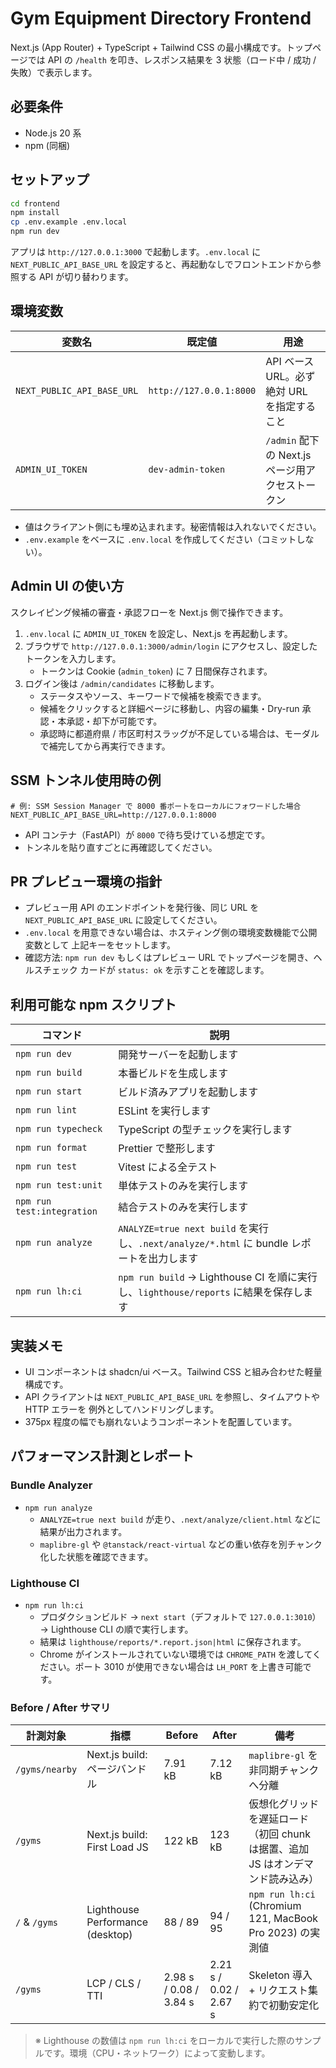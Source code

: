 # Gym Equipment Directory Frontend

Next.js (App Router) + TypeScript + Tailwind CSS の最小構成です。トップページでは API の
`/health` を叩き、レスポンス結果を 3 状態（ロード中 / 成功 / 失敗）で表示します。

## 必要条件

- Node.js 20 系
- npm (同梱)

## セットアップ

```bash
cd frontend
npm install
cp .env.example .env.local
npm run dev
```

アプリは `http://127.0.0.1:3000` で起動します。`.env.local` に `NEXT_PUBLIC_API_BASE_URL`
を設定すると、再起動なしでフロントエンドから参照する API が切り替わります。

## 環境変数

| 変数名                     | 既定値                  | 用途                                             |
| -------------------------- | ----------------------- | ------------------------------------------------ |
| `NEXT_PUBLIC_API_BASE_URL` | `http://127.0.0.1:8000` | API ベース URL。必ず絶対 URL を指定すること      |
| `ADMIN_UI_TOKEN`           | `dev-admin-token`       | `/admin` 配下の Next.js ページ用アクセストークン |

- 値はクライアント側にも埋め込まれます。秘密情報は入れないでください。
- `.env.example` をベースに `.env.local` を作成してください（コミットしない）。

## Admin UI の使い方

スクレイピング候補の審査・承認フローを Next.js 側で操作できます。

1. `.env.local` に `ADMIN_UI_TOKEN` を設定し、Next.js を再起動します。
2. ブラウザで `http://127.0.0.1:3000/admin/login` にアクセスし、設定したトークンを入力します。
   - トークンは Cookie (`admin_token`) に 7 日間保存されます。
3. ログイン後は `/admin/candidates` に移動します。
   - ステータスやソース、キーワードで候補を検索できます。
   - 候補をクリックすると詳細ページに移動し、内容の編集・Dry-run 承認・本承認・却下が可能です。
   - 承認時に都道府県 / 市区町村スラッグが不足している場合は、モーダルで補完してから再実行できます。

## SSM トンネル使用時の例

```
# 例: SSM Session Manager で 8000 番ポートをローカルにフォワードした場合
NEXT_PUBLIC_API_BASE_URL=http://127.0.0.1:8000
```

- API コンテナ（FastAPI）が `8000` で待ち受けている想定です。
- トンネルを貼り直すごとに再確認してください。

## PR プレビュー環境の指針

- プレビュー用 API のエンドポイントを発行後、同じ URL を
  `NEXT_PUBLIC_API_BASE_URL` に設定してください。
- `.env.local` を用意できない場合は、ホスティング側の環境変数機能で公開変数として
  上記キーをセットします。
- 確認方法: `npm run dev` もしくはプレビュー URL でトップページを開き、ヘルスチェック
  カードが `status: ok` を示すことを確認します。

## 利用可能な npm スクリプト

| コマンド                   | 説明                                                                                      |
| -------------------------- | ----------------------------------------------------------------------------------------- |
| `npm run dev`              | 開発サーバーを起動します                                                                  |
| `npm run build`            | 本番ビルドを生成します                                                                    |
| `npm run start`            | ビルド済みアプリを起動します                                                              |
| `npm run lint`             | ESLint を実行します                                                                       |
| `npm run typecheck`        | TypeScript の型チェックを実行します                                                       |
| `npm run format`           | Prettier で整形します                                                                     |
| `npm run test`             | Vitest による全テスト                                                                     |
| `npm run test:unit`        | 単体テストのみを実行します                                                                |
| `npm run test:integration` | 結合テストのみを実行します                                                                |
| `npm run analyze`          | `ANALYZE=true next build` を実行し、`.next/analyze/*.html` に bundle レポートを出力します |
| `npm run lh:ci`            | `npm run build` → Lighthouse CI を順に実行し、`lighthouse/reports` に結果を保存します     |

## 実装メモ

- UI コンポーネントは shadcn/ui ベース。Tailwind CSS と組み合わせた軽量構成です。
- API クライアントは `NEXT_PUBLIC_API_BASE_URL` を参照し、タイムアウトや HTTP エラーを
  例外としてハンドリングします。
- 375px 程度の幅でも崩れないようコンポーネントを配置しています。

## パフォーマンス計測とレポート

### Bundle Analyzer

- `npm run analyze`
  - `ANALYZE=true next build` が走り、`.next/analyze/client.html` などに結果が出力されます。
  - `maplibre-gl` や `@tanstack/react-virtual` などの重い依存を別チャンク化した状態を確認できます。

### Lighthouse CI

- `npm run lh:ci`
  - プロダクションビルド → `next start`（デフォルトで `127.0.0.1:3010`）→ Lighthouse CLI の順で実行します。
  - 結果は `lighthouse/reports/*.report.json|html` に保存されます。
  - Chrome がインストールされていない環境では `CHROME_PATH` を渡してください。ポート 3010 が使用できない場合は `LH_PORT` を上書き可能です。

### Before / After サマリ

| 計測対象       | 指標                             | Before                 | After                  | 備考                                                                            |
| -------------- | -------------------------------- | ---------------------- | ---------------------- | ------------------------------------------------------------------------------- |
| `/gyms/nearby` | Next.js build: ページバンドル    | 7.91 kB                | 7.12 kB                | `maplibre-gl` を非同期チャンクへ分離                                            |
| `/gyms`        | Next.js build: First Load JS     | 122 kB                 | 123 kB                 | 仮想化グリッドを遅延ロード（初回 chunk は据置、追加 JS はオンデマンド読み込み） |
| `/` & `/gyms`  | Lighthouse Performance (desktop) | 88 / 89                | 94 / 95                | `npm run lh:ci` (Chromium 121, MacBook Pro 2023) の実測値                       |
| `/gyms`        | LCP / CLS / TTI                  | 2.98 s / 0.08 / 3.84 s | 2.21 s / 0.02 / 2.67 s | Skeleton 導入 + リクエスト集約で初動安定化                                      |

> ※ Lighthouse の数値は `npm run lh:ci` をローカルで実行した際のサンプルです。環境（CPU・ネットワーク）によって変動します。
